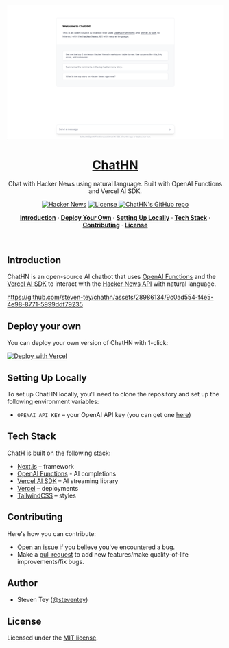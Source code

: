 <a href="https://chathn-beta-navy.vercel.app/">
  <img alt="Chat with Hacker News using natural language." src="/app/opengraph-image.png">
  <h1 align="center">ChatHN</h1>
</a>

<p align="center">
  Chat with Hacker News using natural language. Built with OpenAI Functions and Vercel AI SDK. 
</p>

<p align="center">
  <a href="https://news.ycombinator.com/item?id=36480570"><img src="https://img.shields.io/badge/Hacker%20News-210-%23FF6600" alt="Hacker News"></a>
  <a href="https://github.com/evildevill/chathn/blob/main/LICENSE">
    <img src="https://img.shields.io/github/license/evildevill/chathn?label=license&logo=github&color=f80&logoColor=fff" alt="License" />
  </a>
  <a href="https://github.com/evildevill/chathn"><img src="https://img.shields.io/github/stars/steven-tey/chathn?style=social" alt="ChatHN's GitHub repo"></a>
</p>

<p align="center">
  <a href="#introduction"><strong>Introduction</strong></a> ·
  <a href="#deploy-your-own"><strong>Deploy Your Own</strong></a> ·
  <a href="#setting-up-locally"><strong>Setting Up Locally</strong></a> ·
  <a href="#tech-stack"><strong>Tech Stack</strong></a> ·
  <a href="#contributing"><strong>Contributing</strong></a> ·
  <a href="#license"><strong>License</strong></a>
</p>
<br/>

## Introduction

ChatHN is an open-source AI chatbot that uses [OpenAI Functions](https://platform.openai.com/docs/guides/gpt/function-calling) and the [Vercel AI SDK](https://sdk.vercel.ai/docs) to interact with the [Hacker News API](https://github.com/HackerNews/API) with natural language.

https://github.com/steven-tey/chathn/assets/28986134/9c0ad554-f4e5-4e98-8771-5999ddf79235

## Deploy your own

You can deploy your own version of ChatHN with 1-click:

[![Deploy with Vercel](https://vercel.com/button)](https://vercel.com/new/clone?demo-title=ChatHN%20%E2%80%93%20Chat%20with%20Hacker%20News&demo-description=AI%20chatbot%20that%20uses%20OpenAI%20Functions%20and%20Vercel%20AI%20SDK%20to%20interact%20with%20the%20Hacker%20News%20API%20with%20natural%20language.&demo-url=https%3A%2F%2Fchathn.vercel.app%2F&demo-image=%2F%2Fimages.ctfassets.net%2Fe5382hct74si%2F2lviJwxaFNmmqdNynfoUvi%2Fbc4eee4291e05f34c8e3691b3bd5d48d%2FCleanShot_2023-06-25_at_12.47.17.png&project-name=ChatHN%20%E2%80%93%20Chat%20with%20Hacker%20News&repository-name=chathn&repository-url=https%3A%2F%2Fgithub.com%2Fsteven-tey%2Fchathn&from=templates&skippable-integrations=1&env=OPENAI_API_KEY&envDescription=Get%20your%20OpenAI%20API%20key%20here%3A&envLink=https%3A%2F%2Fplatform.openai.com%2Faccount%2Fapi-keys)

## Setting Up Locally

To set up ChatHN locally, you'll need to clone the repository and set up the following environment variables:

- `OPENAI_API_KEY` – your OpenAI API key (you can get one [here](https://platform.openai.com/account/api-keys))

## Tech Stack

ChatH is built on the following stack:

- [Next.js](https://nextjs.org/) – framework
- [OpenAI Functions](https://platform.openai.com/docs/guides/gpt/function-calling) - AI completions
- [Vercel AI SDK](https://sdk.vercel.ai/docs) – AI streaming library
- [Vercel](https://vercel.com) – deployments
- [TailwindCSS](https://tailwindcss.com/) – styles

## Contributing

Here's how you can contribute:

- [Open an issue](https://github.com/evildevill/chathn/issues) if you believe you've encountered a bug.
- Make a [pull request](https://github.com/evildevill/chathn/pull) to add new features/make quality-of-life improvements/fix bugs.

## Author

- Steven Tey ([@steventey](https://twitter.com/steventey))

## License

Licensed under the [MIT license](https://github.com/evildevill/chathn/blob/main/LICENSE).
